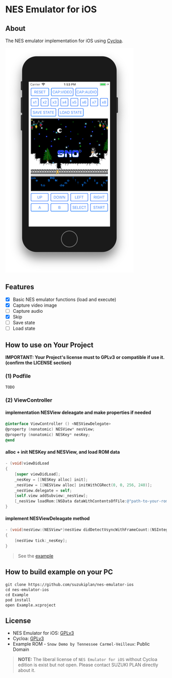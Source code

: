 # NES Emulator for iOS

## About

The NES emulator implementation for iOS using [Cycloa](https://github.com/ledyba/Cycloa).

![screenshot](screen-shot.png)

## Features

- [x] Basic NES emulator functions (load and execute)
- [x] Capture video image
- [ ] Capture audio
- [x] Skip
- [ ] Save state
- [ ] Load state

## How to use on Your Project

__IMPORTANT: Your Project's license must to GPLv3 or compatible if use it. (confirm the LICENSE section)__

### (1) Podfile

```
TODO
```

### (2) ViewController

#### implementation NESView deleagate and make properties if needed

```objective-c
@interface ViewController () <NESViewDelegate>
@property (nonatomic) NESView* nesView;
@property (nonatomic) NESKey* nesKey;
@end
```

#### alloc + init NESKey and NESView, and load ROM data

```objective-c
- (void)viewDidLoad
{
    [super viewDidLoad];
    _nesKey = [[NESKey alloc] init];
    _nesView = [[NESView alloc] initWithCGRect(0, 0, 256, 240)];
    _nesView.delegate = self;
    [self.view addSubview:_nesView];
    [_nesView loadRom:[NSData dataWithContentsOfFile:@"path-to-your-rom-file"]];
}
```

#### implement NESViewDeleagate method

```objective-c
- (void)nesView:(NESView*)nesView didDetectVsyncWithFrameCount:(NSInteger)frameCount
{
    [nesView tick:_nesKey];
}
```

> See the [example](Example/Example/ViewController.m)

## How to build example on your PC

```
git clone https://github.com/suzukiplan/nes-emulator-ios
cd nes-emulator-ios
cd Example
pod install
open Example.xcproject
```

## License

- NES Emulator for iOS: [GPLv3](LICENSE.txt)
- Cycloa: [GPLv3](https://github.com/ledyba/Cycloa)
- Example ROM - `Snow Demo by Tennessee Carmel-Veilleux`: Public Domain	 

> __NOTE:__ The liberal license of `NES Emulator for iOS` without Cycloa edition is exist but not open. Please contact SUZUKI PLAN directly about it.

